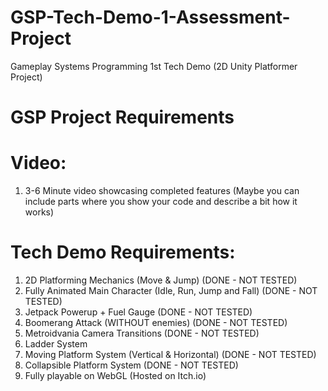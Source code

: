 # GSP-Tech-Demo-1-Assessment-Project
Gameplay Systems Programming 1st Tech Demo (2D Unity Platformer Project)

# GSP Project Requirements

# Video:
1. 3-6 Minute video showcasing completed features (Maybe you can include parts where you show your code and describe a bit how it works)

# Tech Demo Requirements:
1. 2D Platforming Mechanics (Move & Jump) (DONE - NOT TESTED)
2. Fully Animated Main Character (Idle, Run, Jump and Fall) (DONE - NOT TESTED)
3. Jetpack Powerup + Fuel Gauge (DONE - NOT TESTED)
4. Boomerang Attack (WITHOUT enemies) (DONE - NOT TESTED)
5. Metroidvania Camera Transitions (DONE - NOT TESTED)
6. Ladder System
7. Moving Platform System (Vertical & Horizontal) (DONE - NOT TESTED)
8. Collapsible Platform System (DONE - NOT TESTED)
9. Fully playable on WebGL (Hosted on Itch.io)
